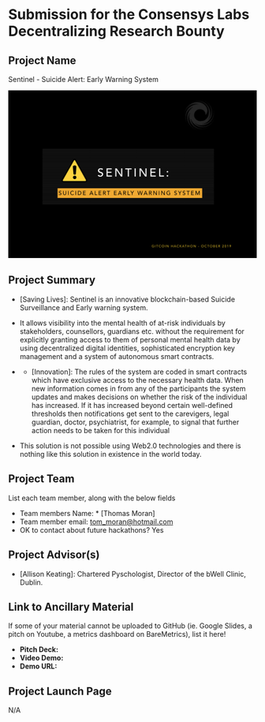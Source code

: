 # Submission for the Consensys Labs Decentralizing Research Bounty

## Project Name
Sentinel - Suicide Alert: Early Warning System

![](Supporting_Material/Sentinel-landing.png)

## Project Summary
* [Saving Lives]: Sentinel is an innovative blockchain-based Suicide Surveillance and Early warning system. 

- It allows visibility into the mental health of at-risk individuals by stakeholders, counsellors, guardians etc. without the requirement for explicitly granting access to them of personal mental health data by using decentralized digital identities, sophisticated encryption key management and a system of autonomous smart contracts. 

- * [Innovation]: The rules of the system are coded in smart contracts which have exclusive access to the necessary health data. When new information comes in from any of the participants the system updates and makes decisions on whether the risk of the individual has increased. If it has increased beyond certain well-defined thresholds then notifications get sent to the carevigers, legal guardian, doctor, psychiatrist, for example, to signal that further action needs to be taken for this individual  

- This solution is not possible using Web2.0 technologies and there is nothing like this solution in existence in the world today. 


## Project Team
List each team member, along with the below fields

* Team members Name: * [Thomas Moran]
* Team member email: tom_moran@hotmail.com
* OK to contact about future hackathons? Yes

## Project Advisor(s)
* [Allison Keating]: Chartered Pyschologist, Director of the bWell Clinic, Dublin. 

## Link to Ancillary Material
If some of your material cannot be uploaded to GitHub (ie. Google Slides, a pitch on Youtube, a metrics dashboard on BareMetrics), list it here!

- **Pitch Deck:**
- **Video Demo:**
- **Demo URL:**

## Project Launch Page
N/A 
